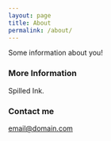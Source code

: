 ```yaml
---
layout: page
title: About
permalink: /about/
---
```


Some information about you!

### More Information

Spilled Ink.

### Contact me

[email@domain.com](mailto:email@domain.com)
